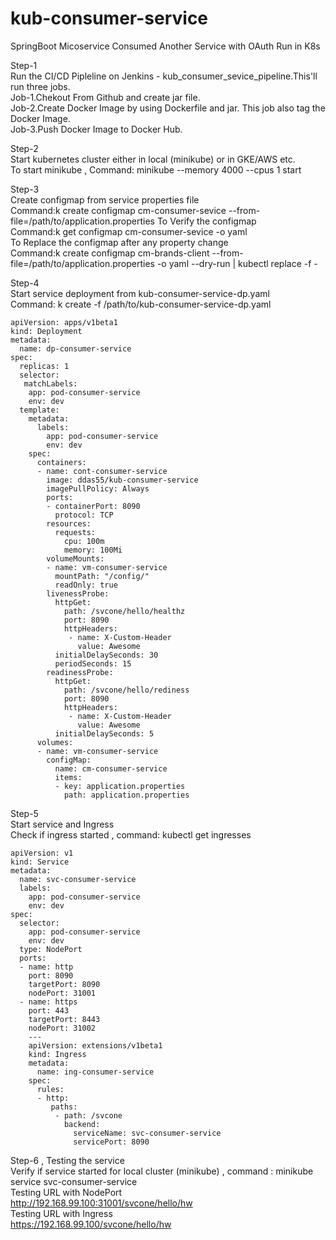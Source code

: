 # kub-consumer-service
SpringBoot Micoservice Consumed Another Service with OAuth Run in K8s

Step-1                                                                     
Run the CI/CD Pipleline on Jenkins - kub_consumer_sevice_pipeline.This'll run three jobs.                       
Job-1.Chekout From Github and create jar file.                                   
Job-2.Create Docker Image by using Dockerfile and jar. This job also tag the Docker Image.                    
Job-3.Push Docker Image to Docker Hub.

Step-2                                                                    
Start kubernetes cluster either in local (minikube) or in GKE/AWS etc.               
To start minikube , Command: minikube --memory 4000 --cpus 1 start

Step-3                                                                                 
Create configmap from service properties file                                      
Command:k create configmap cm-consumer-sevice --from-file=/path/to/application.properties
To Verify the configmap                            
Command:k get configmap cm-consumer-sevice  -o yaml                                                     
To Replace the configmap after any property change                                    
Command:k create configmap cm-brands-client  --from-file=/path/to/application.properties -o yaml --dry-run | kubectl replace -f -

Step-4                                                            
Start service deployment from kub-consumer-service-dp.yaml                                               
Command: k create -f /path/to/kub-consumer-service-dp.yaml

    apiVersion: apps/v1beta1
    kind: Deployment
    metadata:
      name: dp-consumer-service
    spec:
      replicas: 1
      selector:
       matchLabels:
        app: pod-consumer-service
        env: dev
      template:
        metadata:
          labels:
            app: pod-consumer-service
            env: dev
        spec:
          containers:
          - name: cont-consumer-service
            image: ddas55/kub-consumer-service
            imagePullPolicy: Always
            ports:
            - containerPort: 8090
              protocol: TCP
            resources:
              requests:
                cpu: 100m
                memory: 100Mi
            volumeMounts:
            - name: vm-consumer-service
              mountPath: "/config/" 
              readOnly: true
            livenessProbe:
              httpGet:
                path: /svcone/hello/healthz
                port: 8090
                httpHeaders:
                 - name: X-Custom-Header
                   value: Awesome
              initialDelaySeconds: 30
              periodSeconds: 15
            readinessProbe:
              httpGet:
                path: /svcone/hello/rediness
                port: 8090
                httpHeaders:
                 - name: X-Custom-Header
                   value: Awesome
              initialDelaySeconds: 5
          volumes:
          - name: vm-consumer-service
            configMap:
              name: cm-consumer-service
              items:
              - key: application.properties 
                path: application.properties

Step-5                                              
Start service and Ingress                                   
Check if ingress started , command: kubectl get ingresses

    apiVersion: v1
    kind: Service
    metadata:
      name: svc-consumer-service
      labels:
        app: pod-consumer-service
        env: dev
    spec:
      selector:
        app: pod-consumer-service
        env: dev
      type: NodePort
      ports:
      - name: http
        port: 8090
        targetPort: 8090
        nodePort: 31001
      - name: https
        port: 443
        targetPort: 8443
        nodePort: 31002
        ---
        apiVersion: extensions/v1beta1
        kind: Ingress
        metadata:
          name: ing-consumer-service
        spec:
          rules:
          - http: 
             paths:
              - path: /svcone
                backend:
                  serviceName: svc-consumer-service
                  servicePort: 8090
                  
Step-6 , Testing the service                                      
Verify if service started for local cluster (minikube) , command : minikube service svc-consumer-service              
Testing URL with NodePort                                                              
http://192.168.99.100:31001/svcone/hello/hw                                                           
Testing URL with Ingress                                                                          
https://192.168.99.100/svcone/hello/hw
